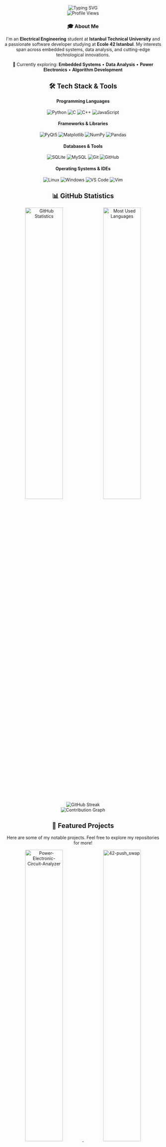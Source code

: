 <!-- Header -->
<div align="center">
  <img src="https://readme-typing-svg.herokuapp.com?font=Fira+Code&weight=500&size=28&pause=1000&color=4F8CC9&center=true&vCenter=true&width=435&lines=Hello%2C+I'm+Onur+Nigiz!+%F0%9F%91%8B" alt="Typing SVG" />
</div>

<div align="center">
  <img src="https://komarev.com/ghpvc/?username=onigiz&style=flat-square&color=blue" alt="Profile Views" />
</div>

<!-- About Me -->
<div align="center">
  <h3>🎓 About Me</h3>
  <p>
    I'm an <strong>Electrical Engineering</strong> student at <strong>Istanbul Technical University</strong> and a passionate software developer studying at <strong>Ecole 42 Istanbul</strong>. 
    My interests span across embedded systems, data analysis, and cutting-edge technological innovations.
  </p>
  <p>
    🔬 Currently exploring: <strong>Embedded Systems</strong> • <strong>Data Analysis</strong> • <strong>Power Electronics</strong> • <strong>Algorithm Development</strong>
  </p>
</div>

<!-- Technologies and Tools -->
<h2 align="center">🛠️ Tech Stack & Tools</h2>

<div align="center">
  <h4>Programming Languages</h4>
  <p>
    <img src="https://img.shields.io/badge/Python-3776AB?style=for-the-badge&logo=python&logoColor=white" alt="Python">
    <img src="https://img.shields.io/badge/C-00599C?style=for-the-badge&logo=c&logoColor=white" alt="C">
    <img src="https://img.shields.io/badge/C%2B%2B-00599C?style=for-the-badge&logo=c%2B%2B&logoColor=white" alt="C++">
    <img src="https://img.shields.io/badge/JavaScript-F7DF1E?style=for-the-badge&logo=javascript&logoColor=black" alt="JavaScript">
  </p>
  
  <h4>Frameworks & Libraries</h4>
  <p>
    <img src="https://img.shields.io/badge/PyQt5-41CD52?style=for-the-badge&logo=qt&logoColor=white" alt="PyQt5">
    <img src="https://img.shields.io/badge/Matplotlib-3776AB?style=for-the-badge&logo=matplotlib&logoColor=white" alt="Matplotlib">
    <img src="https://img.shields.io/badge/NumPy-013243?style=for-the-badge&logo=numpy&logoColor=white" alt="NumPy">
    <img src="https://img.shields.io/badge/Pandas-150458?style=for-the-badge&logo=pandas&logoColor=white" alt="Pandas">
  </p>
  
  <h4>Databases & Tools</h4>
  <p>
    <img src="https://img.shields.io/badge/SQLite-003B57?style=for-the-badge&logo=sqlite&logoColor=white" alt="SQLite">
    <img src="https://img.shields.io/badge/MySQL-4479A1?style=for-the-badge&logo=mysql&logoColor=white" alt="MySQL">
    <img src="https://img.shields.io/badge/Git-F05032?style=for-the-badge&logo=git&logoColor=white" alt="Git">
    <img src="https://img.shields.io/badge/GitHub-181717?style=for-the-badge&logo=github&logoColor=white" alt="GitHub">
  </p>
  
  <h4>Operating Systems & IDEs</h4>
  <p>
    <img src="https://img.shields.io/badge/Linux-FCC624?style=for-the-badge&logo=linux&logoColor=black" alt="Linux">
    <img src="https://img.shields.io/badge/Windows-0078D6?style=for-the-badge&logo=windows&logoColor=white" alt="Windows">
    <img src="https://img.shields.io/badge/Visual_Studio_Code-007ACC?style=for-the-badge&logo=visual-studio-code&logoColor=white" alt="VS Code">
    <img src="https://img.shields.io/badge/Vim-019733?style=for-the-badge&logo=vim&logoColor=white" alt="Vim">
  </p>
</div>

<!-- GitHub Statistics -->
<h2 align="center">📊 GitHub Statistics</h2>

<div align="center">
  <!-- Main Stats with private repos included -->
  <img src="https://github-readme-stats.vercel.app/api?username=onigiz&show_icons=true&count_private=true&include_all_commits=true&theme=cobalt&hide_border=true&bg_color=0D1117" alt="GitHub Statistics" width="49%">
  
  <!-- Language Stats with private repos -->
  <img src="https://github-readme-stats.vercel.app/api/top-langs/?username=onigiz&langs_count=8&layout=compact&theme=cobalt&hide_border=true&bg_color=0D1117&count_private=true" alt="Most Used Languages" width="49%">
</div>

<!-- GitHub Streak -->
<div align="center">
  <img src="https://streak-stats.demolab.com/?user=onigiz&theme=cobalt&hide_border=true&background=0D1117" alt="GitHub Streak" />
</div>

<!-- GitHub Contribution Graph -->
<div align="center">
  <img src="https://github-readme-activity-graph.vercel.app/graph?username=onigiz&theme=cobalt&hide_border=true&bg_color=0D1117&color=4F8CC9&line=4F8CC9&point=4F8CC9" alt="Contribution Graph" />
</div>

<!-- Featured Projects -->
<h2 align="center">🚀 Featured Projects</h2>

<div align="center">
  <p>Here are some of my notable projects. Feel free to explore my repositories for more!</p>
</div>

<!-- Project Cards -->
<div align="center">
  <a href="https://github.com/onigiz/Power-Electronic-Circuit-Analyzer">
    <img src="https://github-readme-stats.vercel.app/api/pin/?username=onigiz&repo=Power-Electronic-Circuit-Analyzer&theme=cobalt&hide_border=true&bg_color=0D1117" alt="Power-Electronic-Circuit-Analyzer" width="49%">
  </a>
  <a href="https://github.com/onigiz/42-push_swap">
    <img src="https://github-readme-stats.vercel.app/api/pin/?username=onigiz&repo=42-push_swap&theme=cobalt&hide_border=true&bg_color=0D1117" alt="42-push_swap" width="49%">
  </a>
</div>

<!-- Recent Activity -->
<h2 align="center">⚡ Recent Activity</h2>

<div align="center">
  <!-- WakaTime Weekly Stats -->
  <img src="https://github-readme-stats.vercel.app/api/wakatime?username=onigiz&theme=cobalt&hide_border=true&bg_color=0D1117&layout=compact&langs_count=6&custom_title=Weekly%20Coding%20Stats" alt="WakaTime Weekly Stats" width="49%">
  
  <!-- WakaTime Language Stats -->
  <img src="https://github-readme-stats.vercel.app/api/wakatime?username=onigiz&theme=cobalt&hide_border=true&bg_color=0D1117&layout=compact&langs_count=8&custom_title=Most%20Used%20Languages" alt="WakaTime Language Stats" width="49%">
</div>

<!-- WakaTime Badge -->
<div align="center">
  <a href="https://wakatime.com/@onigiz">
    <img src="https://wakatime.com/badge/user/onigiz.svg" alt="WakaTime Profile" />
  </a>
</div>

<!-- GitHub Trophies -->
<h2 align="center">🏆 GitHub Trophies</h2>

<div align="center">
  <img src="https://github-profile-trophy.vercel.app/?username=onigiz&theme=cobalt&no-frame=true&no-bg=true&margin-w=4" alt="GitHub Trophies" />
</div>

<!-- Contact & Social -->
<h2 align="center">📫 Get In Touch</h2>

<div align="center">
  <p>I'm always open to discussing new opportunities, interesting projects, or just having a chat about technology!</p>
  
  <a href="mailto:onurnigiz@hotmail.com">
    <img src="https://img.shields.io/badge/Email-D14836?style=for-the-badge&logo=gmail&logoColor=white" alt="Email">
  </a>
  <a href="https://linkedin.com/in/onur-nigiz">
    <img src="https://img.shields.io/badge/LinkedIn-0077B5?style=for-the-badge&logo=linkedin&logoColor=white" alt="LinkedIn">
  </a>
  <a href="https://github.com/onigiz">
    <img src="https://img.shields.io/badge/GitHub-181717?style=for-the-badge&logo=github&logoColor=white" alt="GitHub">
  </a>
</div>

<!-- Footer -->
<div align="center">
  <img src="https://readme-typing-svg.herokuapp.com?font=Fira+Code&weight=500&size=16&pause=1000&color=4F8CC9&center=true&vCenter=true&width=435&lines=Thanks+for+visiting!+%F0%9F%92%96" alt="Typing SVG" />
</div>
